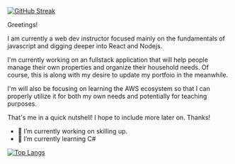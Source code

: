 [![GitHub Streak](https://github-readme-streak-stats.herokuapp.com?user=coderwine&theme=gotham&hide_border=true&date_format=M%20j%5B%2C%20Y%5D)](https://git.io/streak-stats)

Greetings!

I am currently a web dev instructor focused mainly on the fundamentals of javascript and digging deeper into React and Nodejs.

I'm currently working on an fullstack application that will help people manage their own properties and organize their household needs.  Of course, this is along with my desire to update my portfoio in the meanwhile.

I'm will also be focusing on learning the AWS ecosystem so that I can properly utilize it for both my own needs and potentially for teaching purposes.

That's me in a quick nutshell!  I hope to include more later on.  Thanks!

- 🔭 I’m currently working on skilling up.
- 🌱 I’m currently learning C#

[![Top Langs](https://github-readme-stats.vercel.app/api/top-langs/?username=coderwine&layout=compact)](https://github.com/coderwine/github-readme-stats)
<!--
**coderwine/coderwine** is a ✨ _special_ ✨ repository because its `README.md` (this file) appears on your GitHub profile.

Here are some ideas to get you started:

- 🔭 I’m currently working on ...
- 🌱 I’m currently learning ...
- 👯 I’m looking to collaborate on ...
- 🤔 I’m looking for help with ...
- 💬 Ask me about ...
- 📫 How to reach me: ...
- 😄 Pronouns: ...
- ⚡ Fun fact: ...
-->
